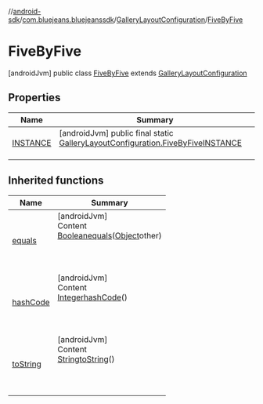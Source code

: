 //[android-sdk](../../../../index.md)/[com.bluejeans.bluejeanssdk](../../index.md)/[GalleryLayoutConfiguration](../index.md)/[FiveByFive](index.md)



# FiveByFive  
 [androidJvm] public class [FiveByFive](index.md) extends [GalleryLayoutConfiguration](../index.md)   


## Properties  
  
|  Name |  Summary | 
|---|---|
| <a name="com.bluejeans.bluejeanssdk/GalleryLayoutConfiguration.FiveByFive/INSTANCE/#/PointingToDeclaration/"></a>[INSTANCE](index.md#718520812%2FProperties%2F-435046686)| <a name="com.bluejeans.bluejeanssdk/GalleryLayoutConfiguration.FiveByFive/INSTANCE/#/PointingToDeclaration/"></a> [androidJvm] public final static [GalleryLayoutConfiguration.FiveByFive](index.md)[INSTANCE](index.md#718520812%2FProperties%2F-435046686)  <br>   <br>|


## Inherited functions  
  
|  Name |  Summary | 
|---|---|
| <a name="kotlin/GalleryLayoutConfiguration.FiveByFive/equals/#kotlin.Any?/PointingToDeclaration/"></a>[equals](index.md#340599698%2FFunctions%2F-435046686)| <a name="kotlin/GalleryLayoutConfiguration.FiveByFive/equals/#kotlin.Any?/PointingToDeclaration/"></a>[androidJvm]  <br>Content  <br>[Boolean](https://developer.android.com/reference/kotlin/java/lang/Boolean.html)[equals](index.md#340599698%2FFunctions%2F-435046686)([Object](https://developer.android.com/reference/kotlin/java/lang/Object.html)other)  <br>  <br><br><br>|
| <a name="kotlin/GalleryLayoutConfiguration.FiveByFive/hashCode/#/PointingToDeclaration/"></a>[hashCode](index.md#181360916%2FFunctions%2F-435046686)| <a name="kotlin/GalleryLayoutConfiguration.FiveByFive/hashCode/#/PointingToDeclaration/"></a>[androidJvm]  <br>Content  <br>[Integer](https://developer.android.com/reference/kotlin/java/lang/Integer.html)[hashCode](index.md#181360916%2FFunctions%2F-435046686)()  <br>  <br><br><br>|
| <a name="kotlin/GalleryLayoutConfiguration.FiveByFive/toString/#/PointingToDeclaration/"></a>[toString](index.md#3194851%2FFunctions%2F-435046686)| <a name="kotlin/GalleryLayoutConfiguration.FiveByFive/toString/#/PointingToDeclaration/"></a>[androidJvm]  <br>Content  <br>[String](https://developer.android.com/reference/kotlin/java/lang/String.html)[toString](index.md#3194851%2FFunctions%2F-435046686)()  <br>  <br><br><br>|

